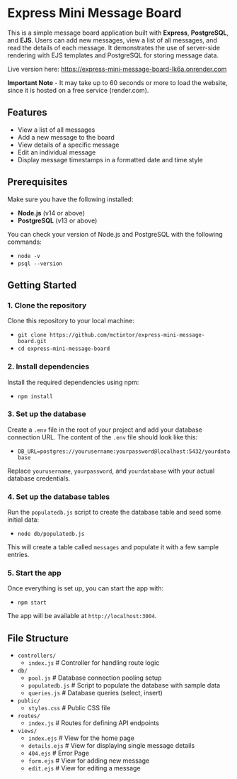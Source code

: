 # Express Mini Message Board

This is a simple message board application built with **Express**, **PostgreSQL**, and **EJS**. Users can add new messages, view a list of all messages, and read the details of each message. It demonstrates the use of server-side rendering with EJS templates and PostgreSQL for storing message data.

Live version here: https://express-mini-message-board-lk6a.onrender.com

**Important Note** - It may take up to 60 seconds or more to load the website, since it is hosted on a free service (render.com).

## Features

- View a list of all messages
- Add a new message to the board
- View details of a specific message
- Edit an individual message
- Display message timestamps in a formatted date and time style

## Prerequisites

Make sure you have the following installed:

- **Node.js** (v14 or above)
- **PostgreSQL** (v13 or above)

You can check your version of Node.js and PostgreSQL with the following commands:

- `node -v`
- `psql --version`

## Getting Started

### 1. Clone the repository

Clone this repository to your local machine:

- `git clone https://github.com/mctintor/express-mini-message-board.git`
- `cd express-mini-message-board`

### 2. Install dependencies

Install the required dependencies using npm:

- `npm install`

### 3. Set up the database

Create a `.env` file in the root of your project and add your database connection URL. The content of the `.env` file should look like this:

- `DB_URL=postgres://yourusername:yourpassword@localhost:5432/yourdatabase`

Replace `yourusername`, `yourpassword`, and `yourdatabase` with your actual database credentials.

### 4. Set up the database tables

Run the `populatedb.js` script to create the database table and seed some initial data:

- `node db/populatedb.js`

This will create a table called `messages` and populate it with a few sample entries.

### 5. Start the app

Once everything is set up, you can start the app with:

- `npm start`

The app will be available at `http://localhost:3004`.

## File Structure

- `controllers/`
  - `index.js`          # Controller for handling route logic
- `db/`
  - `pool.js`           # Database connection pooling setup
  - `populatedb.js`     # Script to populate the database with sample data
  - `queries.js`        # Database queries (select, insert)
- `public/`
  - `styles.css`        # Public CSS file
- `routes/`
  - `index.js`          # Routes for defining API endpoints
- `views/`
  - `index.ejs`         # View for the home page
  - `details.ejs`       # View for displaying single message details
  - `404.ejs`           # Error Page
  - `form.ejs`          # View for adding new message
  - `edit.ejs`          # View for editing a message
